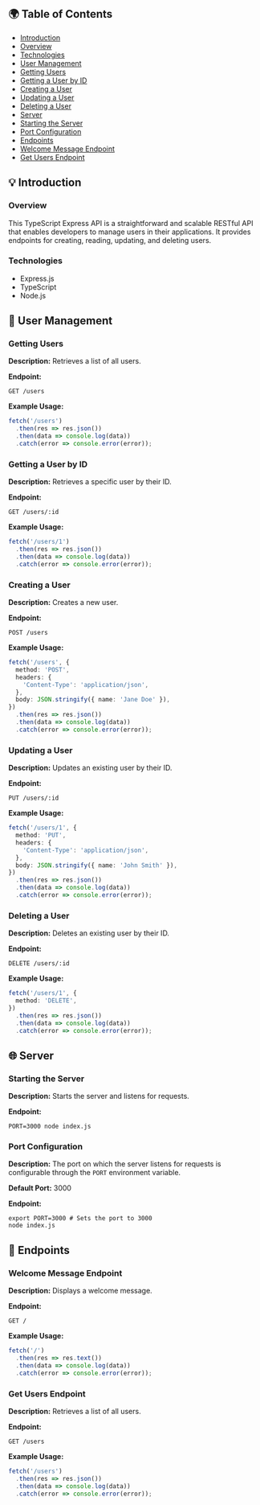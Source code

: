 ## 🌍 Table of Contents

- [Introduction](#introduction)
 - [Overview](#overview)
 - [Technologies](#technologies)
- [User Management](#user-management)
 - [Getting Users](#get-users)
 - [Getting a User by ID](#get-user-by-id)
 - [Creating a User](#create-user)
 - [Updating a User](#update-user)
 - [Deleting a User](#delete-user)
- [Server](#server)
 - [Starting the Server](#starting-the-server)
 - [Port Configuration](#port-configuration)
- [Endpoints](#endpoints)
 - [Welcome Message Endpoint](#welcome-message-endpoint)
 - [Get Users Endpoint](#get-users-endpoint)

## 💡 Introduction

### Overview

This TypeScript Express API is a straightforward and scalable RESTful API that enables developers to manage users in their applications. It provides endpoints for creating, reading, updating, and deleting users.

### Technologies

- Express.js
- TypeScript
- Node.js

## 👥 User Management

### Getting Users

**Description:**
Retrieves a list of all users.

**Endpoint:**
```
GET /users
```

**Example Usage:**
```typescript
fetch('/users')
  .then(res => res.json())
  .then(data => console.log(data))
  .catch(error => console.error(error));
```

### Getting a User by ID

**Description:**
Retrieves a specific user by their ID.

**Endpoint:**
```
GET /users/:id
```

**Example Usage:**
```typescript
fetch('/users/1')
  .then(res => res.json())
  .then(data => console.log(data))
  .catch(error => console.error(error));
```

### Creating a User

**Description:**
Creates a new user.

**Endpoint:**
```
POST /users
```

**Example Usage:**
```typescript
fetch('/users', {
  method: 'POST',
  headers: {
    'Content-Type': 'application/json',
  },
  body: JSON.stringify({ name: 'Jane Doe' }),
})
  .then(res => res.json())
  .then(data => console.log(data))
  .catch(error => console.error(error));
```

### Updating a User

**Description:**
Updates an existing user by their ID.

**Endpoint:**
```
PUT /users/:id
```

**Example Usage:**
```typescript
fetch('/users/1', {
  method: 'PUT',
  headers: {
    'Content-Type': 'application/json',
  },
  body: JSON.stringify({ name: 'John Smith' }),
})
  .then(res => res.json())
  .then(data => console.log(data))
  .catch(error => console.error(error));
```

### Deleting a User

**Description:**
Deletes an existing user by their ID.

**Endpoint:**
```
DELETE /users/:id
```

**Example Usage:**
```typescript
fetch('/users/1', {
  method: 'DELETE',
})
  .then(res => res.json())
  .then(data => console.log(data))
  .catch(error => console.error(error));
```

## 🌐 Server

### Starting the Server

**Description:**
Starts the server and listens for requests.

**Endpoint:**
```
PORT=3000 node index.js
```

### Port Configuration

**Description:**
The port on which the server listens for requests is configurable through the `PORT` environment variable.

**Default Port:**
3000

**Endpoint:**
```
export PORT=3000 # Sets the port to 3000
node index.js
```

## 👋 Endpoints

### Welcome Message Endpoint

**Description:**
Displays a welcome message.

**Endpoint:**
```
GET /
```

**Example Usage:**
```typescript
fetch('/')
  .then(res => res.text())
  .then(data => console.log(data))
  .catch(error => console.error(error));
```

### Get Users Endpoint

**Description:**
Retrieves a list of all users.

**Endpoint:**
```
GET /users
```

**Example Usage:**
```typescript
fetch('/users')
  .then(res => res.json())
  .then(data => console.log(data))
  .catch(error => console.error(error));
```